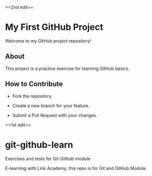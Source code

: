 
==2nd edit==
# My First GitHub Project 

Welcome to my GitHub project repository! 

## About 

This project is a practice exercise for learning GitHub basics. 

## How to Contribute 

- Fork the repository. 

- Create a new branch for your feature. 

- Submit a Pull Request with your changes.

  
==1st edit==
# git-github-learn
Exercises and tests for Git-Github module


E-learning with Link Academy,  this repo is for Git and GitHub Module.
